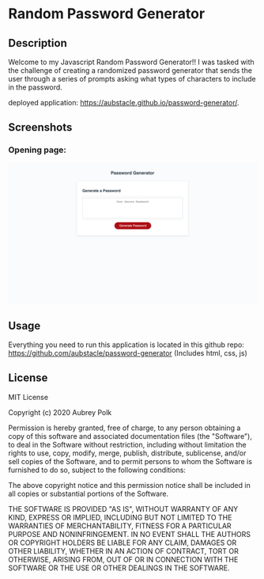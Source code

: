 # Random Password Generator


## Description
Welcome to my Javascript Random Password Generator!! I was tasked with the challenge of creating a randomized password generator that sends the user through a series of prompts asking what types of characters to include in the password.

deployed application: https://aubstacle.github.io/password-generator/.

## Screenshots

### Opening page:
![Screenshot1](./assets/screenshot1.png)


## Usage

Everything you need to run this application is located in this github repo: https://github.com/aubstacle/password-generator
(Includes html, css, js)

## License

MIT License

Copyright (c) 2020 Aubrey Polk

Permission is hereby granted, free of charge, to any person obtaining a copy of this software and associated documentation files (the "Software"), to deal in the Software without restriction, including without limitation the rights to use, copy, modify, merge, publish, distribute, sublicense, and/or sell copies of the Software, and to permit persons to whom the Software is furnished to do so, subject to the following conditions:

The above copyright notice and this permission notice shall be included in all copies or substantial portions of the Software.

THE SOFTWARE IS PROVIDED "AS IS", WITHOUT WARRANTY OF ANY KIND, EXPRESS OR IMPLIED, INCLUDING BUT NOT LIMITED TO THE WARRANTIES OF MERCHANTABILITY, FITNESS FOR A PARTICULAR PURPOSE AND NONINFRINGEMENT. IN NO EVENT SHALL THE AUTHORS OR COPYRIGHT HOLDERS BE LIABLE FOR ANY CLAIM, DAMAGES OR OTHER LIABILITY, WHETHER IN AN ACTION OF CONTRACT, TORT OR OTHERWISE, ARISING FROM, OUT OF OR IN CONNECTION WITH THE SOFTWARE OR THE USE OR OTHER DEALINGS IN THE SOFTWARE.

